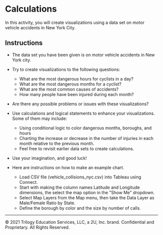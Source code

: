 # Calculations

In this activity, you will create visualizations using a data set on motor vehicle accidents in New York City.

## Instructions

* The data set you have been given is on motor vehicle accidents in New York city.

* Try to create visualizations to the following questions:

  * What are the most dangerous hours for cyclists in a day?
  * What are the most dangerous months for a cyclist?
  * What are the most common causes of accidents?
  * How many people have been injured during each month?

* Are there any possible problems or issues with these visualizations?  

* Use calculations and logical statements to enhance your visualizations. Some of them may include:

  * Using conditional logic to color dangerous months, boroughs, and hours
  * Charting the increase or decrease in the number of injuries in each month relative to the previous month.
  * Feel free to revisit earlier data sets to create calculations.

* Use your imagination, and good luck!  

* Here are instructions on how to make an example chart.
  
  * Load CSV file (vehicle_collisions_nyc.csv) into Tableau using Connect.
  * Start with making the column names Latitude and Longitude dimensions, the select the map option in the "Show Me" dropdown.
  * Select Map Layers from the Map menu, then take the Data Layer as Male/Female Ratio by State.
  * Define the borough by color and the size by number of calls.

---

© 2021 Trilogy Education Services, LLC, a 2U, Inc. brand. Confidential and Proprietary. All Rights Reserved.

